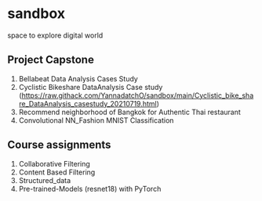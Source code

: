 # sandbox
space to explore digital world 

## Project Capstone
1. Bellabeat Data Analysis Cases Study
2. Cyclistic Bikeshare DataAnalysis Case study (https://raw.githack.com/YannadatchO/sandbox/main/Cyclistic_bike_share_DataAnalysis_casestudy_20210719.html) 
3. Recommend neighborhood of Bangkok for Authentic Thai restaurant
4. Convolutional NN_Fashion MNIST Classification

## Course assignments
1. Collaborative Filtering
2. Content Based Filtering
3. Structured_data
4. Pre-trained-Models (resnet18) with PyTorch
